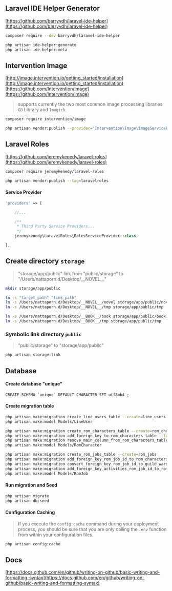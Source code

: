 ## Laravel IDE Helper Generator
[https://github.com/barryvdh/laravel-ide-helper](https://github.com/barryvdh/laravel-ide-helper)
```bash
composer require --dev barryvdh/laravel-ide-helper

php artisan ide-helper:generate
php artisan ide-helper:meta
```

## Intervention Image
[http://image.intervention.io/getting_started/installation](http://image.intervention.io/getting_started/installation)
[https://github.com/Intervention/image](https://github.com/Intervention/image)
> supports currently the two most common image processing libraries `GD` Library and `Imagick`.
```bash
composer require intervention/image

php artisan vendor:publish --provider="Intervention\Image\ImageServiceProviderLaravelRecent"
```

## Laravel Roles
[https://github.com/jeremykenedy/laravel-roles](https://github.com/jeremykenedy/laravel-roles)
```bash
composer require jeremykenedy/laravel-roles

php artisan vendor:publish --tag=laravelroles
```
#### Service Provider
```php
'providers' => [

    //...

    /**
     * Third Party Service Providers...
     */
    jeremykenedy\LaravelRoles\RolesServiceProvider::class,

],
```

## Create directory `storage` 
> "storage/app/public" link from "public/storage" to "/Users/nattaporn.d/Desktop/\_\_NOVEL\_\_"
```bash
mkdir storage/app/public

ln -s "target_path" "link_path"
ln -s /Users/nattaporn.d/Desktop/__NOVEL__/novel storage/app/public/novel
ln -s /Users/nattaporn.d/Desktop/__NOVEL__/tmp storage/app/public/tmp

ln -s /Users/nattaporn.d/Desktop/__BOOK__/book storage/app/public/book
ln -s /Users/nattaporn.d/Desktop/__BOOK__/tmp storage/app/public/tmp
```

### Symbolic link directory `public`
> "public/storage" to "storage/app/public"
```bash
php artisan storage:link 
```

## Database

#### Create database "unique"
```mysql
CREATE SCHEMA `unique` DEFAULT CHARACTER SET utf8mb4 ;
```

#### Create migration table
```bash
php artisan make:migration create_line_users_table --create=line_users
php artisan make:model Models/LineUser

php artisan make:migration create_rom_characters_table --create=rom_characters
php artisan make:migration add_foreign_key_to_rom_characters_table --table=rom_characters
php artisan make:migration remove_main_column_from_rom_characters_table --table=rom_characters
php artisan make:model Models/RomCharacter

php artisan make:migration create_rom_jobs_table --create=rom_jobs
php artisan make:migration add_foreign_key_rom_job_id_to_rom_characters_table --table=rom_characters
php artisan make:migration convert_foreign_key_rom_job_id_to_guild_wars_rom_job_id_on_rom_characters_table --table=rom_characters
php artisan make:migration add_foreign_key_activities_rom_job_id_to_rom_characters_table --table=rom_characters
php artisan make:model Models/RomJob
```

#### Run migration and Seed
```bash
php artisan migrate
php artisan db:seed
```

#### Configuration Caching
> If you execute the `config:cache` command during your deployment process, you should be sure that you are only calling the `.env` function from within your configuration files.
```bash
php artisan config:cache
```

## Docs
[https://docs.github.com/en/github/writing-on-github/basic-writing-and-formatting-syntax](https://docs.github.com/en/github/writing-on-github/basic-writing-and-formatting-syntax)